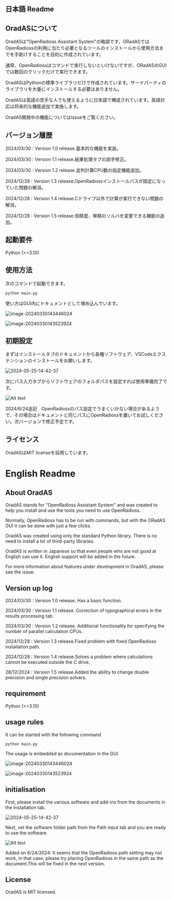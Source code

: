 ## 日本語 Readme

## OradASについて

OradASは"OpenRadioss Assistant System"の略語です。ORadASではOpenRadiossの利用に当たり必要となるツールのインストールから使用方法までを手助けすることを目的に作成されています。

通常、OpenRadiossはコマンドで実行しないといけないですが、ORadASのGUIでは数回のクリックだけで実行できます。

OradASはPythonの標準ライブラリだけで作成されています。サードパーティのライブラリを大量にインストールする必要はありません。

OradASは英語の苦手な人でも使えるように日本語で構成されています。英語対応は将来的な機能追加で実施します。

OradAS開発中の機能についてはissueをご覧ください。

## バージョン履歴

2024/03/30 : Version 1.0 release.基本的な機能を実装。

2024/03/30 : Version 1.1 release.結果処理タブの誤字修正。

2024/03/30 : Version 1.2 release.並列計算CPU数の指定機能追加。

2024/12/28 : Version 1.3 release.OpenRadiossインストールパスが固定になっていた問題の解消。

2024/12/28 : Version 1.4 release.Cドライブ以外で計算が実行できない問題の解消。

2024/12/28 : Version 1.5 release.倍精度、単精のソルバを変更できる機能の追加。

## 起動要件

Python (>=3.10)

## 使用方法

次のコマンドで起動できます。

`python main.py`

使い方はGUI内にドキュメントとして埋め込んでいます。

![image-20240330143446024](./assets/image-20240330143446024.png)

![image-20240330143523924](./assets/image-20240330143523924.png)

## 初期設定

まずはインストールタブのドキュメントから各種ソフトウェア、VSCodeエクステンションのインストールをお願いします。

![2024-05-25-14-42-37](./assets/2024-05-25-14-42-37.png)

次にパス入力タブからソフトウェアのフォルダパスを設定すれば使用準備完了です。

![Alt text](./assets/image.png)

2024/6/24追記　OpenRadiossのパス設定でうまくいかない場合があるようで、その場合はドキュメントと同じパスにOpenRadiossを置いてお試しください。次バージョンで修正予定です。

## ライセンス

OradASはMIT licenseを採用しています。

# English Readme

## About OradAS

OradAS stands for "OpenRadioss Assistant System" and was created to help you install and use the tools you need to use OpenRadioss.

Normally, OpenRadioss has to be run with commands, but with the ORadAS GUI it can be done with just a few clicks.

OradAS was created using only the standard Python library. There is no need to install a lot of third-party libraries.

OradAS is written in Japanese so that even people who are not good at English can use it. English support will be added in the future.

For more information about features under development in OradAS, please see the issue.

## Version up log

2024/03/30 : Version 1.0 release. Has a basic function.

2024/03/30 : Version 1.1 release. Correction of typographical errors in the results processing tab.

2024/03/30 : Version 1.2 release. Additional functionality for specifying the number of parallel calculation CPUs.

2024/12/28 : Version 1.3 release.Fixed problem with fixed OpenRadioss installation path.

2024/12/28 : Version 1.4 release.Solves a problem where calculations cannot be executed outside the C drive.

28/12/2024 : Version 1.5 release.Added the ability to change double precision and single precision solvers.

## requirement

Python (>=3.10)

## usage rules

It can be started with the following command

`python main.py`

The usage is embedded as documentation in the GUI.

![image-20240330143446024](./assets/image-20240330143446024.png)

![image-20240330143523924](./assets/image-20240330143523924.png)

## initialisation

First, please install the various software and add-ins from the documents in the Installation tab. 

![2024-05-25-14-42-37](./assets/2024-05-25-14-42-37.png)

Next, set the software folder path from the Path input tab and you are ready to use the software. 

![Alt text](./assets/image.png)

Added on 6/24/2024: It seems that the OpenRadioss path setting may not work, in that case, please try placing OpenRadioss in the same path as the document.This will be fixed in the next version.

## License

OradAS is MIT licensed.
